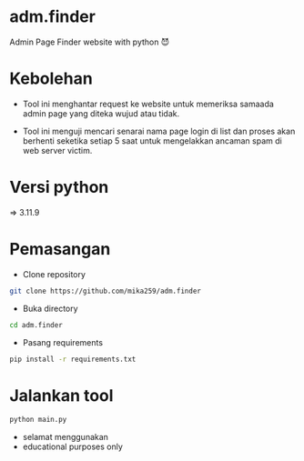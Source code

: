# adm.finder
Admin Page Finder website with python 😈

# Kebolehan
- Tool ini menghantar request ke website untuk memeriksa samaada admin page yang diteka wujud atau tidak.

  
- Tool ini menguji mencari senarai nama page login di list dan proses akan berhenti seketika setiap 5 saat untuk mengelakkan ancaman spam di web server victim.

# Versi python
=> 3.11.9

# Pemasangan
- Clone repository
```bash
git clone https://github.com/mika259/adm.finder
```

- Buka directory
```bash
cd adm.finder
```

- Pasang requirements
```bash
pip install -r requirements.txt
```

# Jalankan tool
```bash
python main.py
```

- selamat menggunakan
- educational purposes only
